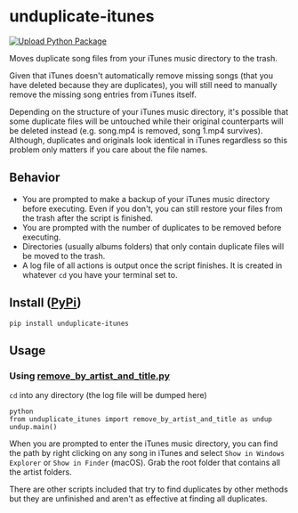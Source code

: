 
# unduplicate-itunes
[![Upload Python Package](https://github.com/ariffjeff/unduplicate-itunes/actions/workflows/python-publish.yml/badge.svg)](https://github.com/ariffjeff/unduplicate-itunes/actions/workflows/python-publish.yml)

Moves duplicate song files from your iTunes music directory to the trash.

Given that iTunes doesn't automatically remove missing songs (that you have deleted because they are duplicates), you will still need to manually remove the missing song entries from iTunes itself.

Depending on the structure of your iTunes music directory, it's possible that some duplicate files will be untouched while their original counterparts will be deleted instead (e.g. song.mp4 is removed, song 1.mp4 survives). Although, duplicates and originals look identical in iTunes regardless so this problem only matters if you care about the file names.

## Behavior
* You are prompted to make a backup of your iTunes music directory before executing. Even if you don't, you can still restore your files from the trash after the script is finished.
* You are prompted with the number of duplicates to be removed before executing.
* Directories (usually albums folders) that only contain duplicate files will be moved to the trash.
* A log file of all actions is output once the script finishes. It is created in whatever `cd` you have your terminal set to.

## Install ([PyPi](https://pypi.org/project/unduplicate-itunes/))
```
pip install unduplicate-itunes
```
## Usage
### Using [remove_by_artist_and_title.py](/unduplicate_itunes/remove_by_artist_and_title.py)
`cd` into any directory (the log file will be dumped here)
```
python
from unduplicate_itunes import remove_by_artist_and_title as undup
undup.main()
```
When you are prompted to enter the iTunes music directory, you can find the path by right clicking on any song in iTunes and select `Show in Windows Explorer` or `Show in Finder` (macOS). Grab the root folder that contains all the artist folders.

There are other scripts included that try to find duplicates by other methods but they are unfinished and aren't as effective at finding all duplicates.
